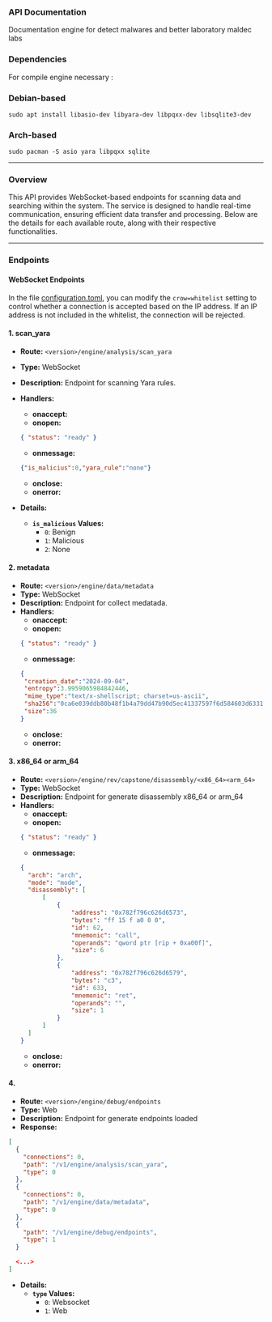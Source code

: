 ### API Documentation

Documentation engine for detect malwares and better laboratory maldec labs

### Dependencies

For compile engine necessary : 

### Debian-based

`sudo apt install libasio-dev libyara-dev libpqxx-dev libsqlite3-dev`

### Arch-based

`sudo pacman -S asio yara libpqxx sqlite`

---

### Overview
This API provides WebSocket-based endpoints for scanning data and searching within the system. The service is designed to handle real-time communication, ensuring efficient data transfer and processing. Below are the details for each available route, along with their respective functionalities.

---

### Endpoints

#### WebSocket Endpoints

In the file [configuration.toml](../configuration.toml), you can modify the `crow=whitelist` setting to control whether a connection is accepted based on the IP address. If an IP address is not included in the whitelist, the connection will be rejected.

#### 1. scan_yara
- **Route:** `<version>/engine/analysis/scan_yara`
- **Type:** WebSocket
- **Description:** Endpoint for scanning Yara rules.
- **Handlers:**
  - **onaccept:**
  - **onopen:** 
  ```json
  { "status": "ready" }
  ```
  - **onmessage:**
  ```json
  {"is_malicius":0,"yara_rule":"none"}
  ```
  - **onclose:** 
  - **onerror:** 

- **Details:**
  - **`is_malicious` Values:**
    - `0`: Benign
    - `1`: Malicious
    - `2`: None


#### 2. metadata
- **Route:** `<version>/engine/data/metadata`
- **Type:** WebSocket
- **Description:** Endpoint for collect medatada.
- **Handlers:**
  - **onaccept:**
  - **onopen:** 
  ```json
  { "status": "ready" }
  ```
  - **onmessage:**
  ```json
  {
   "creation_date":"2024-09-04",
   "entropy":3.9959065984842446,
   "mime_type":"text/x-shellscript; charset=us-ascii",
   "sha256":"0ca6e039ddb80b48f1b4a79dd47b90d5ec41337597f6d584603d63314a5a982c",
   "size":36
  }
  ```
  - **onclose:** 
  - **onerror:** 

#### 3. x86_64 or arm_64
- **Route:** `<version>/engine/rev/capstone/disassembly/<x86_64><arm_64>`
- **Type:** WebSocket
- **Description:** Endpoint for generate disassembly x86_64 or arm_64
- **Handlers:**
  - **onaccept:**
  - **onopen:** 
  ```json
  { "status": "ready" }
  ```
  - **onmessage:**
  ```json
  {
    "arch": "arch",
    "mode": "mode",
    "disassembly": [
        [
            {
                "address": "0x782f796c626d6573",
                "bytes": "ff 15 f a0 0 0",
                "id": 62,
                "mnemonic": "call",
                "operands": "qword ptr [rip + 0xa00f]",
                "size": 6
            },
            {
                "address": "0x782f796c626d6579",
                "bytes": "c3",
                "id": 633,
                "mnemonic": "ret",
                "operands": "",
                "size": 1
            }
        ]
    ]
  }
  ```
  - **onclose:** 
  - **onerror:** 

#### 4. 
- **Route:** `<version>/engine/debug/endpoints`
- **Type:** Web
- **Description:** Endpoint for generate endpoints loaded
- **Response:**
```json
[
  {
    "connections": 0,
    "path": "/v1/engine/analysis/scan_yara",
    "type": 0
  },
  {
    "connections": 0,
    "path": "/v1/engine/data/metadata",
    "type": 0
  },
  {
    "path": "/v1/engine/debug/endpoints",
    "type": 1
  }

  <...>
]
```
- **Details:**
  - **`type` Values:**
    - `0`: Websocket
    - `1`: Web